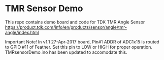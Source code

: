 # TMR Sensor Demo

This repo contains demo board and code for TDK TMR Angle Sensor
https://product.tdk.com/info/en/products/sensor/angle/tmr-angle/index.html

Important Note!
In v1.1 27-Apr-2017 board, Pin#1 ADDR of ADC1x15 is routed to GPIO #11 of Feather. Set this pin to LOW or HIGH for proper operation.
TMRsensorDemo.ino has been updated to accomodate this.
